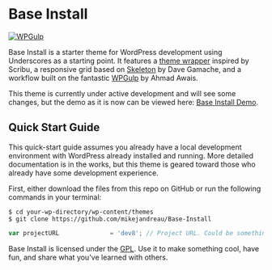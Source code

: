 Base Install
===

[![WPGulp](https://img.shields.io/badge/Built%20For%20WordPress-%E2%93%A6-lightgrey.svg?style=flat-square)](https://github.com/mikejandreau/Base-Install-Four) 

Base Install is a starter theme for WordPress development using Underscores as a starting point. It features a [theme wrapper](http://scribu.net/wordpress/theme-wrappers.html) inspired by Scribu, a responsive grid based on [Skeleton](http://getskeleton.com/) by Dave Gamache, and a workflow built on the fantastic [WPGulp](https://labs.ahmadawais.com/WPGulp/) by Ahmad Awais. 

This theme is currently under active development and will see some changes, but the demo as it is now can be viewed here: [Base Install Demo](http://losaidos.com/dev/baseinstall).



Quick Start Guide
---

This quick-start guide assumes you already have a local development environment with WordPress already installed and running. More detailed documentation is in the works, but this theme is geared toward those who already have some development experience.

First, either download the files from this repo on GitHub or run the following commands in your terminal:

```shell
$ cd your-wp-directory/wp-content/themes
$ git clone https://github.com/mikejandreau/Base-Install
```

```javascript
var projectURL              = 'dev8'; // Project URL. Could be something like localhost:8888.
```


Base Install is licensed under the [GPL](https://en.wikipedia.org/wiki/GNU_General_Public_License). Use it to make something cool, have fun, and share what you've learned with others.